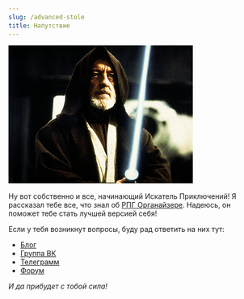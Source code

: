 ```yaml
---
slug: /advanced-stole
title: Напутствие
---
```


![](../../static/img/старый_обиван)

Ну вот собственно и все, начинающий Искатель Приключений! Я рассказал тебе все, что знал об [РПГ Органайзере](https://nerdistway.blogspot.com/2013/07/mylife-rpg-organizer.html). Надеюсь, он поможет тебе стать лучшей версией себя!

Если у тебя возникнут вопросы, буду рад ответить на них тут:

- [Блог](https://nerdistway.blogspot.com/)
- [Группа ВК](https://vk.com/liferpgorganizer)
- [Телеграмм](https://t.me/rpgorganizerchat)
- [Форум](http://rpg-organizer.107353.n8.nabble.com/)

*И да прибудет с тобой сила!*